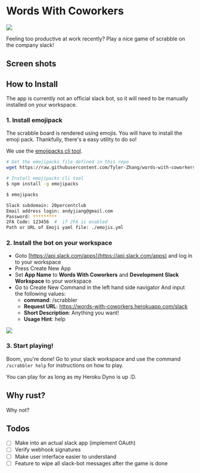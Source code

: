 # Words With Coworkers

![](https://travis-ci.com/Tyler-Zhang/words-with-coworkers-slack-bot.svg?token=6De4uXx8K7DcJuRoXez4&branch=master)

Feeling too productive at work recently? Play a nice game of scrabble on the company slack!

## Screen shots

## How to Install

The app is currently not an official slack bot, so it will need to be manually installed on your workspace.

### 1. Install emojipack

The scrabble board is rendered using emojis. You will have to install the emoji pack. Thankfully, there's a
easy utility to do so!

We use the [emojipacks cli tool](https://github.com/lambtron/emojipacks).

```bash
# Get the emojipacks file defined in this repo
wget https://raw.githubusercontent.com/Tyler-Zhang/words-with-coworkers-slack-bot/master/emojis.yml

# Install emojipacks cli tool
$ npm install -g emojipacks

$ emojipacks

Slack subdomain: 20percentclub
Email address login: andyjiang@gmail.com
Password: *********
2FA Code: 123456  #  if 2FA is enabled
Path or URL of Emoji yaml file: ./emojis.yml
```

### 2. Install the bot on your workspace

- Goto [https://api.slack.com/apps](https://api.slack.com/apps) and log in to your workspace
- Press Create New App
- Set **App Name** to **Words With Coworkers** and **Development Slack Workspace** to your workspace
- Go to Create New Command in the left hand side navigator And input the following values:
  - **command**: /scrabbler
  - **Request URL**: https://words-with-coworkers.herokuapp.com/slack
  - **Short Description**: Anything you want!
  - **Usage Hint**: help

![](https://i.imgur.com/1TLMxWV.png)


### 3. Start playing!

Boom, you're done! Go to your slack workspace and use the command `/scrabbler help` for instructions on how to play.

You can play for as long as my Heroku Dyno is up :D.

## Why rust?

Why not?

## Todos

- [ ] Make into an actual slack app (implement OAuth)
- [ ] Verify webhook signatures
- [ ] Make user interface easier to understand
- [ ] Feature to wipe all slack-bot messages after the game is done
